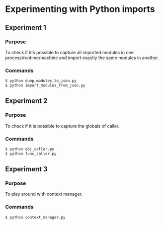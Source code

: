 # Experimenting with Python imports

## Experiment 1

### Purpose

To check if it's possible to capture all imported modules in one
process/runtime/machine and import exactly the same modules in another.

### Commands 

```bash
$ python dump_modules_to_json.py
$ python import_modules_from_json.py
```

## Experiment 2

### Purpose

To check if it is possible to capture the globals of caller.

### Commands

```bash
$ python obj_caller.py
$ python func_caller.py
```

## Experiment 3

### Purpose

To play around with context manager.

### Commands

```bash
$ python context_manager.py
```

